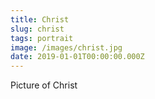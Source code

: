 ```yaml
---
title: Christ
slug: christ
tags: portrait
image: /images/christ.jpg
date: 2019-01-01T00:00:00.000Z
---
```

Picture of Christ

